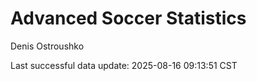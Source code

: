 # Advanced Soccer Statistics
Denis Ostroushko

<!-- gfm -->

Last successful data update: 2025-08-16 09:13:51 CST
